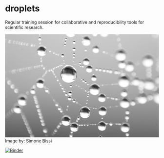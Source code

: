 # droplets
Regular training session for collaborative and reproducibility tools for scientific research.

![Water droplets](./water_droplets.png)
Image by: Simone Bissi

[![Binder](https://mybinder.org/badge_logo.svg)](https://mybinder.org/v2/gh/spsrc/droplets/master?filepath=gaia_exploratory%2Fjupyter_exploratory.ipynb)
